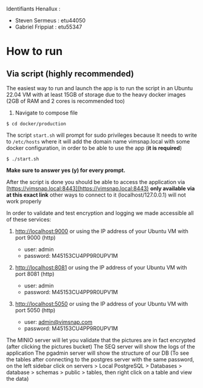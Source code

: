 Identifiants Henallux :

- Steven Sermeus : etu44050
- Gabriel Frippiat : etu55347

# How to run

## Via script (highly recommended)

The easiest way to run and launch the app is to run the script in an Ubuntu 22.04 VM with at least 15GB of storage due
to the heavy docker images (2GB of RAM and 2 cores is recommended too)

1. Navigate to compose file

```shell
$ cd docker/production
```

The script `start.sh` will prompt for sudo privileges because It needs to write to `/etc/hosts` where it will add
the domain name vimsnap.local with some docker configuration, in order to be able to use the app (**it is required**)

```shell
$ ./start.sh
```

**Make sure to answer yes (y) for every prompt.**

After the script is done you should be able to access the application via [https://vimsnap.local:8443](https://vimsnap.local:8443)
**only available via at this exact link** other ways to connect to it (localhost/127.0.0.1) will not work properly

In order to validate and test encryption and logging we made accessible all of these services:

1. [http://localhost:9000](https://localhost:9000) or using the IP address of your Ubuntu VM with port 9000 (http)

   - user: admin
   - password: M45153CU4PP9R0UPV1M

2. [http://localhost:8081](https://localhost:8081) or using the IP address of your Ubuntu VM with port 8081 (http)

   - user: admin
   - password: M45153CU4PP9R0UPV1M

3. [http://localhost:5050](https://localhost:5050) or using the IP address of your Ubuntu VM with port 5050 (http)
   - user: admin@vimsnap.com
   - password: M45153CU4PP9R0UPV1M

The MINIO server will let you validate that the pictures are in fact encrypted (after clicking the pictures bucket)
The SEQ server will show the logs of the application
The pgadmin server will show the structure of our DB (To see the tables after connecting to the postgres server with
the same password, on the left sidebar click on servers > Local PostgreSQL > Databases > database > schemas > public > tables,
then right click on a table and view the data)
